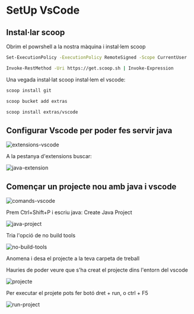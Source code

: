 # SetUp VsCode 

## Instal·lar scoop 

Obrim el powrshell a la nostra màquina i instal·lem scoop

``` sh
Set-ExecutionPolicy -ExecutionPolicy RemoteSigned -Scope CurrentUser

Invoke-RestMethod -Uri https://get.scoop.sh | Invoke-Expression
```
Una vegada instal·lat scoop instal·lem el vscode: 

``` sh 
scoop install git

scoop bucket add extras

scoop install extras/vscode
```
## Configurar Vscode per poder fes servir java 
![extensions-vscode](/assets/vscode/image-1.png)

A la pestanya d'extensions buscar: 

![java-extension](/assets/vscode/image.png)

## Començar un projecte nou amb java i vscode

![comands-vscode](/assets/vscode/image-2.png)

Prem Ctrl+Shift+P i escriu java: Create Java Project

![java-project](/assets/vscode/image-3.png)

Tria l'opció de no build tools

![no-build-tools](/assets/vscode/image-4.png)

Anomena i desa el projecte a la teva carpeta de treball 

Hauries de poder veure que s'ha creat el projecte dins l'entorn del vscode

![projecte](/assets/vscode/image-5.png)

Per executar el projete pots fer botó dret + run, o ctrl + F5

![run-project](/assets/vscode/image-6.png)